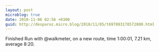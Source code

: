 ```yaml
---
layout: post
microblog: true
date: 2010-11-06 02:56 +0300
guid: http://desparoz.micro.blog/2010/11/05/t697893178572800.html
---
```

Finished Run with @walkmeter, on a new route, time 1:00:01, 7.21 km, average 8:20.
